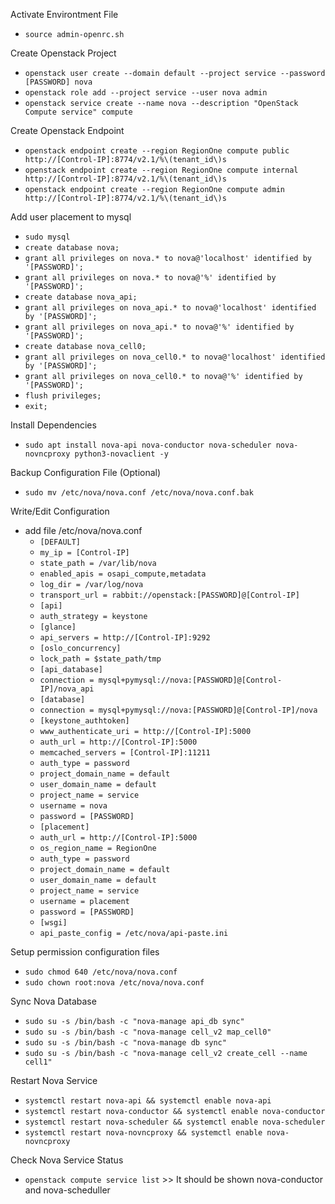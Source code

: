 Activate Environtment File
- `````source admin-openrc.sh`````

Create Openstack Project
- `````openstack user create --domain default --project service --password [PASSWORD] nova`````
- `````openstack role add --project service --user nova admin`````
- `````openstack service create --name nova --description "OpenStack Compute service" compute`````

Create Openstack Endpoint
- `````openstack endpoint create --region RegionOne compute public http://[Control-IP]:8774/v2.1/%\(tenant_id\)s`````
- `````openstack endpoint create --region RegionOne compute internal http://[Control-IP]:8774/v2.1/%\(tenant_id\)s`````
- `````openstack endpoint create --region RegionOne compute admin http://[Control-IP]:8774/v2.1/%\(tenant_id\)s`````

Add user placement to mysql
- `````sudo mysql`````
- `````create database nova;`````
- `````grant all privileges on nova.* to nova@'localhost' identified by '[PASSWORD]';`````
- `````grant all privileges on nova.* to nova@'%' identified by '[PASSWORD]';`````
- `````create database nova_api;`````
- `````grant all privileges on nova_api.* to nova@'localhost' identified by '[PASSWORD]';`````
- `````grant all privileges on nova_api.* to nova@'%' identified by '[PASSWORD]';`````
- `````create database nova_cell0;`````
- `````grant all privileges on nova_cell0.* to nova@'localhost' identified by '[PASSWORD]';````` 
- `````grant all privileges on nova_cell0.* to nova@'%' identified by '[PASSWORD]';`````
- `````flush privileges;`````
- `````exit;`````
  
Install Dependencies
- `````sudo apt install nova-api nova-conductor nova-scheduler nova-novncproxy python3-novaclient -y`````
  
Backup Configuration File (Optional)
-  `````sudo mv /etc/nova/nova.conf /etc/nova/nova.conf.bak`````
  
Write/Edit Configuration
- add file /etc/nova/nova.conf
  - `````[DEFAULT]`````
  - `````my_ip = [Control-IP]`````
  - `````state_path = /var/lib/nova`````
  - `````enabled_apis = osapi_compute,metadata`````
  - `````log_dir = /var/log/nova`````
  - `````transport_url = rabbit://openstack:[PASSWORD]@[Control-IP]`````
  - `````[api]`````
  - `````auth_strategy = keystone`````
  - `````[glance]`````
  - `````api_servers = http://[Control-IP]:9292`````
  - `````[oslo_concurrency]`````
  - `````lock_path = $state_path/tmp`````
  - `````[api_database]`````
  - `````connection = mysql+pymysql://nova:[PASSWORD]@[Control-IP]/nova_api`````
  - `````[database]`````
  - `````connection = mysql+pymysql://nova:[PASSWORD]@[Control-IP]/nova`````
  - `````[keystone_authtoken]`````
  - `````www_authenticate_uri = http://[Control-IP]:5000`````
  - `````auth_url = http://[Control-IP]:5000`````
  - `````memcached_servers = [Control-IP]:11211`````
  - `````auth_type = password`````
  - `````project_domain_name = default`````
  - `````user_domain_name = default`````
  - `````project_name = service`````
  - `````username = nova`````
  - `````password = [PASSWORD]`````
  - `````[placement]`````
  - `````auth_url = http://[Control-IP]:5000`````
  - `````os_region_name = RegionOne`````
  - `````auth_type = password`````
  - `````project_domain_name = default`````
  - `````user_domain_name = default`````
  - `````project_name = service`````
  - `````username = placement`````
  - `````password = [PASSWORD]`````
  - `````[wsgi]`````
  - `````api_paste_config = /etc/nova/api-paste.ini`````

Setup permission configuration files
- `````sudo chmod 640 /etc/nova/nova.conf`````
- `````sudo chown root:nova /etc/nova/nova.conf`````
  
Sync Nova Database
- `````sudo su -s /bin/bash -c "nova-manage api_db sync"`````
- `````sudo su -s /bin/bash -c "nova-manage cell_v2 map_cell0"`````
- `````sudo su -s /bin/bash -c "nova-manage db sync"`````
- `````sudo su -s /bin/bash -c "nova-manage cell_v2 create_cell --name cell1"`````
  
Restart Nova Service
- `````systemctl restart nova-api && systemctl enable nova-api`````
- `````systemctl restart nova-conductor && systemctl enable nova-conductor`````
- `````systemctl restart nova-scheduler && systemctl enable nova-scheduler`````
- `````systemctl restart nova-novncproxy && systemctl enable nova-novncproxy````` 

Check Nova Service Status
- `````openstack compute service list````` >> It should be shown nova-conductor and nova-scheduller
